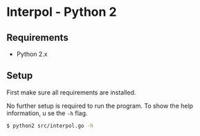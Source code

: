 # Interpol - Python 2

## Requirements

- Python 2.x

## Setup

First make sure all requirements are installed.

No further setup is required to run the program. To show the help information, u
se the `-h` flag.

```bash
$ python2 src/interpol.go -h
```
